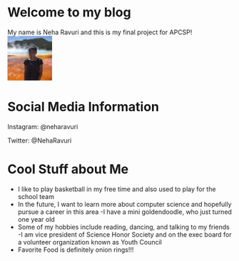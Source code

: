 # Welcome to my blog

My name is Neha Ravuri and this is my final project for APCSP!
<img src="pic.jpg" width="100">

# Social Media Information

Instagram: @neharavuri

Twitter: @NehaRavuri

# Cool Stuff about Me
- I like to play basketball in my free time and also used to play for the school team
- In the future, I want to learn more about computer science and hopefully pursue a career in this area
-I have a mini goldendoodle, who just turned one year old
- Some of my hobbies include reading, dancing, and talking to my friends 
-I am vice president of Science Honor Society and on the exec board for a volunteer organization known as Youth Council
- Favorite Food is definitely onion rings!!!
